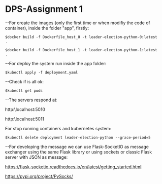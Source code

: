 # DPS-Assignment 1

--For create the images (only the first time or when modifiy the code of container), inside the folder "app", firstly:

`$docker build -f Dockerfile_host_0 -t leader-election-python-0:latest .`

`$docker build -f Dockerfile_host_1 -t leader-election-python-1:latest .`

--For deploy the system run inside the app folder:

`$kubectl apply -f deployment.yaml`

--Check if is all ok:

`$kubectl get pods`

--The servers respond at:

http:\\localhost:5010

http:\\localhost:5011

For stop running containers and kubernetes system:

`$kubectl delete deployment leader-election-python --grace-period=5`

--For developing the message we can use Flask-SocketIO as message exchanger using the same Flask library or using sockets or classic Flask server with JSON as message: 

https://flask-socketio.readthedocs.io/en/latest/getting_started.html

https://pypi.org/project/PySocks/


